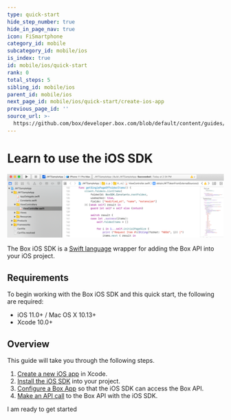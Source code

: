 ```yaml
---
type: quick-start
hide_step_number: true
hide_in_page_nav: true
icon: FiSmartphone
category_id: mobile
subcategory_id: mobile/ios
is_index: true
id: mobile/ios/quick-start
rank: 0
total_steps: 5
sibling_id: mobile/ios
parent_id: mobile/ios
next_page_id: mobile/ios/quick-start/create-ios-app
previous_page_id: ''
source_url: >-
  https://github.com/box/developer.box.com/blob/default/content/guides/mobile/ios/quick-start/0-index.md
---
```


# Learn to use the iOS SDK

<ImageFrame center>

![iOS emulator](./xcode-code-snippet.png)

</ImageFrame>

The Box iOS SDK is a [Swift language](https://developer.apple.com/swift/)
wrapper for adding the Box API into your iOS project.

## Requirements

To begin working with the Box iOS SDK and this quick start, the following are
required:

* iOS 11.0+ / Mac OS X 10.13+
* Xcode 10.0+

## Overview

This guide will take you through the following steps.

1. [Create a new iOS app](g://mobile/ios/quick-start/create-ios-app/) in Xcode.
2. [Install the iOS SDK](g://mobile/ios/quick-start/install-ios-sdk/)
   into your project.
3. [Configure a Box App](g://mobile/ios/quick-start/configure-box-app/)
   so that the iOS SDK can access the Box API.
4. [Make an API call](g://mobile/ios/quick-start/make-api-call/)
   to the Box API with the iOS SDK.

<Next>

I am ready to get started

</Next>
